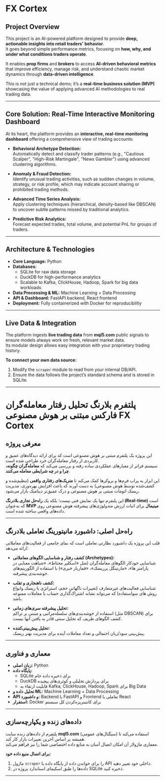 # FX Cortex

## Project Overview
This project is an AI-powered platform designed to provide **deep, actionable insights into retail traders' behavior**.  
It goes beyond simple performance metrics, focusing on **how, why, and under what conditions traders operate**.

It enables **prop firms** and **brokers** to access **AI-driven behavioral metrics** that improve efficiency, manage risk, and understand chaotic market dynamics through **data-driven intelligence**.

This is not just a technical demo; it’s a **real-time business solution (MVP)** showcasing the value of applying advanced AI methodologies to real trading data.

---

## Core Solution: Real-Time Interactive Monitoring Dashboard
At its heart, the platform provides an **interactive, real-time monitoring dashboard** offering a comprehensive view of trading accounts:

- **Behavioral Archetype Detection:**  
  Automatically detect and classify trader patterns (e.g., "Cautious Scalper", "High-Risk Martingale", "News Gambler") using advanced clustering algorithms.
  
- **Anomaly & Fraud Detection:**  
  Identify unusual trading activities, such as sudden changes in volume, strategy, or risk profile, which may indicate account sharing or prohibited trading methods.
  
- **Advanced Time Series Analysis:**  
  Apply clustering techniques (hierarchical, density-based like DBSCAN) to uncover subtle patterns missed by traditional analytics.
  
- **Predictive Risk Analytics:**  
  Forecast expected trades, total volume, and potential PnL for groups of traders.

---

## Architecture & Technologies
- **Core Language:** Python  
- **Databases:**
  - SQLite for raw data storage
  - DuckDB for high-performance analytics  
  - Scalable to Kafka, ClickHouse, Hadoop, Spark for big data workloads
- **Data Processing & ML:** Machine Learning + Data Processing
- **API & Dashboard:** FastAPI backend, React frontend
- **Deployment:** Fully containerized with Docker for reproducibility

---

## Live Data & Integration
The platform ingests **live trading data** from **mql5.com** public signals to ensure models always work on fresh, relevant market data.  
Its modular design allows easy integration with your proprietary trading history.

**To connect your own data source:**
1. Modify the `scraper` module to read from your internal DB/API.
2. Ensure the data follows the project’s standard schema and is stored in SQLite.

---

# پلتفرم بلارنگ تحلیل رفتار معامله‌گران فارکس مبتنی بر هوش مصنوعی FX Cortex

## معرفی پروژه
این پروژه یک پلتفرم مبتنی بر هوش مصنوعی است که برای ارائه دیدگاه‌های عمیق و کاربردی از رفتار معامله‌گران خرد طراحی شده است.  
سیستم فراتر از معیارهای عملکردی ساده رفته و بررسی می‌کند که **معامله‌گران چگونه، چرا و در چه شرایطی معامله می‌کنند**.  

این ابزار به پراپ‌ فرم‌ها و بروکرها کمک می‌کند تا **متریک‌های رفتاری واقعی** (تنظیم‌شده و کشف‌شده توسط هوش مصنوعی) به دست آورند که باعث افزایش بهره‌وری، مدیریت ریسک اتومات مبتنی بر هوش مصنوعی و درک عمیق‌تر دینامیک بازار می‌شود.

این پلتفرم تنها یک نمایش فنی نیست؛ بلکه یک **راه‌حل تجاری بلادرنگ (Real-time)** است که به‌عنوان **MVP مینیمال** برای اثبات ارزش متدولوژی‌های پیشرفته هوش مصنوعی روی داده‌های واقعی ساخته شده است.

---

## راه‌حل اصلی: داشبورد مانیتورینگ تعاملی بلادرنگ
قلب این پروژه یک داشبورد نظارتی تعاملی است که نمای جامعی از فعالیت‌های معاملاتی ارائه می‌دهد:

- **کشف رفتار و شناسایی الگوهای معاملاتی (Archetypes):**  
  شناسایی خودکار الگوهای معامله‌گران (مثل «اسکلپر محتاط»، «شباهت معنایی در پارامتر ها»، «مارتینگل پرریسک»، «قمارباز خبری») با استفاده از الگوریتم‌های خوشه‌بندی پیشرفته.
  
- **کشف ناهنجاری و تقلب:**  
  شناسایی فعالیت‌های غیرمتعارف (تغییرات ناگهانی حجم، استراتژی یا ریسک وانواع روش های سواستفاده) که می‌تواند نشانه اشتراک‌گذاری حساب یا معاملات ممنوعه باشد.
  
- **تحلیل پیشرفته سری‌های زمانی:**  
  استفاده از خوشه‌بندی‌های سلسله‌مراتبی و مبتنی بر تراکم (مثل DBSCAN) برای کشف الگوهای ظریف که تحلیل سنتی قادر به یافتن آنها نیست.

- **تحلیل پیش‌بینی‌کننده:**  
  پیش‌بینی سود/زیان احتمالی و تعداد معاملات آینده برای مدیریت بهتر ریسک.

---

## معماری و فناوری
- **زبان اصلی:** Python 
- **پایگاه داده:**
  - SQLite برای ذخیره داده خام
  - DuckDB برای پردازش تحلیلی و کوئری‌های پیچیده  
  - قابلیت ارتقاء به Kafka, ClickHouse, Hadoop, Spark برای Big Data
- **تحلیل داده و ML:** Machine Learning + Data Processing
- **API و داشبورد:** Backend با FastAPI و Frontend تعاملی با React
- **استقرار:** Docker برای کانتینریزه‌کردن کل سیستم

---

## داده‌های زنده و یکپارچه‌سازی
پلتفرم از داده‌های زنده سایت **mql5.com** (سیگنال‌های عمومی) استفاده می‌کند تا همیشه بر اساس آخرین تغییرات بازار کار کند.  
معماری ماژولار آن امکان اتصال آسان به منابع داده اختصاصی شما را نیز فراهم می‌کند.

**برای اتصال منبع داده خود:**
1. ماژول `scraper` را برای خواندن داده از پایگاه داده یا API داخلی خود تغییر دهید.
2. داده‌ها را طبق اسکیمای استاندارد پروژه در SQLite ذخیره کنید.

---

